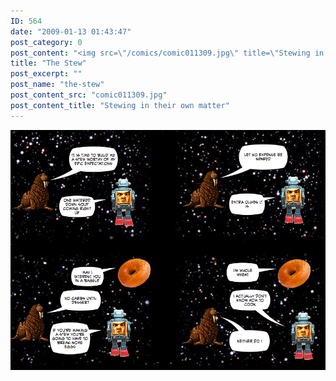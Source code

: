 ```yaml
---
ID: 564
date: "2009-01-13 01:43:47"
post_category: 0
post_content: "<img src=\"/comics/comic011309.jpg\" title=\"Stewing in their own matter\" />"
title: "The Stew"
post_excerpt: ""
post_name: "the-stew"
post_content_src: "comic011309.jpg"
post_content_title: "Stewing in their own matter"
---
```



[![Stewing in their own matter](/comics-hi-res/comic011309.jpg)](/comics-hi-res/comic011309.jpg "Stewing in their own matter")
